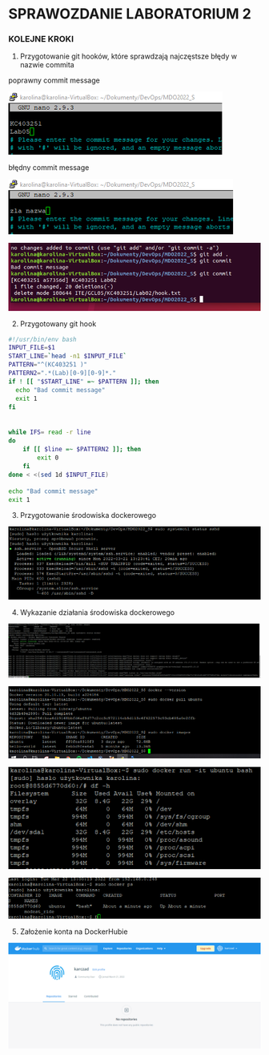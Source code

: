 # SPRAWOZDANIE LABORATORIUM 2

### KOLEJNE KROKI


1. Przygotowanie git hooków, które sprawdzają najczęstsze błędy w nazwie commita

poprawny commit message

![docker](./1a.png)

błędny commit message

![docker](./1b.png)

![docker](./1c.png)


2. Przygotowany git hook

~~~BASH
#!/usr/bin/env bash
INPUT_FILE=$1
START_LINE=`head -n1 $INPUT_FILE`
PATTERN="^(KC403251 )"
PATTERN2=".*(Lab)[0-9][0-9]*."
if ! [[ "$START_LINE" =~ $PATTERN ]]; then
  echo "Bad commit message"
  exit 1
fi


while IFS= read -r line
do	
	if [[ $line =~ $PATTERN2 ]]; then
		exit 0
	fi
done < <(sed 1d $INPUT_FILE)

echo "Bad commit message"
exit 1
~~~

3. Przygotowanie środowiska dockerowego

![docker](./3.png)

4. Wykazanie działania środowiska dockerowego

![docker](./4a.png)

![docker](./4.png)

![docker](./6.png)

![docker](./6b.png)


5. Założenie konta na DockerHubie

![docker](./5.png)

